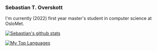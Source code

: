 ### Sebastian T. Overskott

I'm currently (2022) first year master's student in computer science at OsloMet. 


<!--
**Overskott/Overskott** is a ✨ _special_ ✨ repository because its `README.md` (this file) appears on your GitHub profile.

Here are some ideas to get you started:

- 🔭 I’m currently working on ...
- 🌱 I’m currently learning ...
- 👯 I’m looking to collaborate on ...
- 🤔 I’m looking for help with ...
- 💬 Ask me about ...
- 📫 How to reach me: ...
- 😄 Pronouns: ...
- ⚡ Fun fact: ...
-->

[![Sebastian's github stats](https://github-readme-stats.vercel.app/api?username=Overskott&count_private=true&show_icons=true&theme=radical&hide_rank=false)](https://github.com/Overskott/github-readme-stats)  <!-- from: https://towardsdatascience.com/build-an-impressive-github-profile-in-3-steps-f1938957d480--> 


[![My Top Languages](https://github-readme-stats.vercel.app/api/top-langs/?username=Overskott)](https://github.com/Overskott/github-readme-stats) <!-- from: https://towardsdatascience.com/build-an-impressive-github-profile-in-3-steps-f1938957d480--> 
